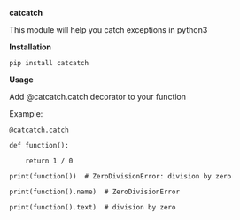 **catcatch**

This module will help you catch exceptions in python3

**Installation**

`pip install catcatch`

**Usage**

Add @catcatch.catch decorator to your function

Example:

`@catcatch.catch`

`def function():`

`    return 1 / 0`

`print(function())  # ZeroDivisionError: division by zero`

`print(function().name)  # ZeroDivisionError`

`print(function().text)  # division by zero`
